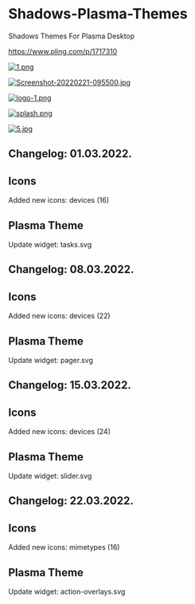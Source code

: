 # Shadows-Plasma-Themes
Shadows Themes For Plasma Desktop

https://www.pling.com/p/1717310

[![1.png](https://i.postimg.cc/Gmqx30RH/1.png)](https://postimg.cc/pm5Fk6pH)

[![Screenshot-20220221-095500.jpg](https://i.postimg.cc/9FkHHmCx/Screenshot-20220221-095500.jpg)](https://postimg.cc/kBWpxdV8)

[![logo-1.png](https://i.postimg.cc/sgXZkGqb/logo-1.png)](https://postimg.cc/bs7JbrzR)

[![splash.png](https://i.postimg.cc/Bbs3p8w7/splash.png)](https://postimg.cc/HcSFsLmb)

[![5.jpg](https://i.postimg.cc/4x1WHYzN/5.jpg)](https://postimg.cc/87jRqPKq)


Changelog: 01.03.2022.
----------------------

Icons
-----

Added new icons: devices (16)

Plasma Theme
-------------

Update widget: tasks.svg

Changelog: 08.03.2022.
----------------------

Icons
-----

Added new icons: devices (22)

Plasma Theme
-------------

Update widget: pager.svg

Changelog: 15.03.2022.
----------------------

Icons
-----

Added new icons: devices (24)

Plasma Theme
-------------

Update widget: slider.svg

Changelog: 22.03.2022.
----------------------

Icons
-----

Added new icons: mimetypes (16)

Plasma Theme
-------------

Update widget: action-overlays.svg



